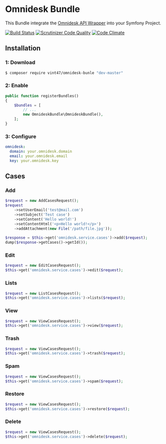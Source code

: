 Omnidesk Bundle
===============

This Bundle integrate the [Omnidesk API Wrapper](https://omnidesk.ru/api/introduction/intro) into your Symfony Project.

[![Build Status](https://travis-ci.org/vragovR/omnidesk-bundle.svg?branch=master)](https://travis-ci.org/vragovR/omnidesk-bundle)
[![Scrutinizer Code Quality](https://scrutinizer-ci.com/g/vragovR/omnidesk-bundle/badges/quality-score.png?b=master)](https://scrutinizer-ci.com/g/vragovR/omnidesk-bundle/?branch=master)
[![Code Climate](https://codeclimate.com/github/vragovR/omnidesk-bundle/badges/gpa.svg)](https://codeclimate.com/github/vragovR/omnidesk-bundle)

Installation
------------

### 1: Download

```bash
$ composer require vint47/omnidesk-bunle "dev-master"
```

### 2: Enable

```php
public function registerBundles()
{
    $bundles = [
        // ...
        new OmnideskBundle\OmnideskBundle(),
    ];
}
```

### 3: Configure

```yaml
omnidesk:
  domain: your.omnidesk.domain
  email: your.omnidesk.email
  key: your.omnidesk.key
```

Cases
-----
### Add 
```php
$request = new AddCasesRequest();
$request
    ->setUserEmail('test@mail.com')
    ->setSubject('Test case')
    ->setContent('Hello world!')
    ->setContentHtml('<p>Hello world!</p>')
    ->addAttachment(new File('/path/file.jpg'));
    
$response = $this->get('omnidesk.service.cases')->add($request);
dump($response->getCases()->getId());
```
### Edit 
```php
$request = new EditCasesRequest();
$this->get('omnidesk.service.cases')->edit($request);
```
### Lists 
```php
$request = new ListCasesRequest();
$this->get('omnidesk.service.cases')->lists($request);
```
### View 
```php
$request = new ViewCasesRequest();
$this->get('omnidesk.service.cases')->view($request);
```
### Trash
```php
$request = new ViewCasesRequest();
$this->get('omnidesk.service.cases')->trash($request);
```
### Spam 
```php
$request = new ViewCasesRequest();
$this->get('omnidesk.service.cases')->spam($request);
```
### Restore
```php
$request = new ViewCasesRequest();
$this->get('omnidesk.service.cases')->restore($request);
```
### Delete 
```php
$request = new ViewCasesRequest();
$this->get('omnidesk.service.cases')->delete($request);
```
